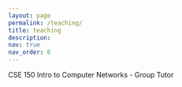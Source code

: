 ```yaml
---
layout: page
permalink: /teaching/
title: teaching
description: 
nav: true
nav_order: 6
---
```


CSE 150 Intro to Computer Networks - Group Tutor
